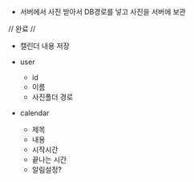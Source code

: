 * 서버에서 사진 받아서 DB경로를 넣고 사진을 서버에 보관


// 완료 //

* 캘린더 내용 저장

* user 
   - id
   - 이름
   - 사진폴더 경로

* calendar
   - 제목
   - 내용
   - 시작시간
   - 끝나는 시간
   - 알림설정?
  
